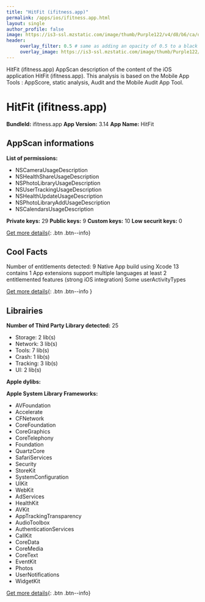 ```yaml
---
title: "HitFit (ifitness.app)"
permalink: /apps/ios/ifitness.app.html
layout: single
author_profile: false
image: https://is3-ssl.mzstatic.com/image/thumb/Purple122/v4/d8/b6/ca/d8b6cac8-a55f-69f0-214f-5170a834cf37/AppIcon-0-1x_U007emarketing-0-5-0-85-220.png/512x512bb.jpg
header: 
     overlay_filter: 0.5 # same as adding an opacity of 0.5 to a black background
     overlay_image: https://is3-ssl.mzstatic.com/image/thumb/Purple122/v4/d8/b6/ca/d8b6cac8-a55f-69f0-214f-5170a834cf37/AppIcon-0-1x_U007emarketing-0-5-0-85-220.png/512x512bb.jpg
---
```

HitFit (ifitness.app) AppScan description of the content of the iOS application HitFit (ifitness.app). This analysis is based on the Mobile App Tools : AppScore, static analysis, Audit and the Mobile Audit App Tool.

# HitFit (ifitness.app)

**BundleId:** ifitness.app
**App Version:** 3.14
**App Name:** HitFit


## AppScan informations 

**List of permissions:** 
- NSCameraUsageDescription
- NSHealthShareUsageDescription
- NSPhotoLibraryUsageDescription
- NSUserTrackingUsageDescription
- NSHealthUpdateUsageDescription
- NSPhotoLibraryAddUsageDescription
- NSCalendarsUsageDescription
  
  
**Private keys:** 29
**Public keys:** 9
**Custom keys:** 10
**Low securit keys:** 0
  
[Get more details](/pricing.html){: .btn .btn--info}

## Cool Facts

Number of entitlements detected: 9
Native App
build using Xcode 13
contains 1 App extensions
support multiple languages
at least 2 entitlemented features (strong iOS integration)
Some userActivityTypes
  
[Get more details](/pricing.html){: .btn .btn--info }

## Librairies 
**Number of Third Party Library detected:** 25
- Storage: 2 lib(s)
- Network: 3 lib(s)
- Tools: 7 lib(s)
- Crash: 1 lib(s)
- Tracking: 3 lib(s)
- UI: 2 lib(s)


**Apple dylibs:**


**Apple System Library Frameworks:**
- AVFoundation
- Accelerate
- CFNetwork
- CoreFoundation
- CoreGraphics
- CoreTelephony
- Foundation
- QuartzCore
- SafariServices
- Security
- StoreKit
- SystemConfiguration
- UIKit
- WebKit
- AdServices
- HealthKit
- AVKit
- AppTrackingTransparency
- AudioToolbox
- AuthenticationServices
- CallKit
- CoreData
- CoreMedia
- CoreText
- EventKit
- Photos
- UserNotifications
- WidgetKit


  
[Get more details](/pricing.html){: .btn .btn--info}

